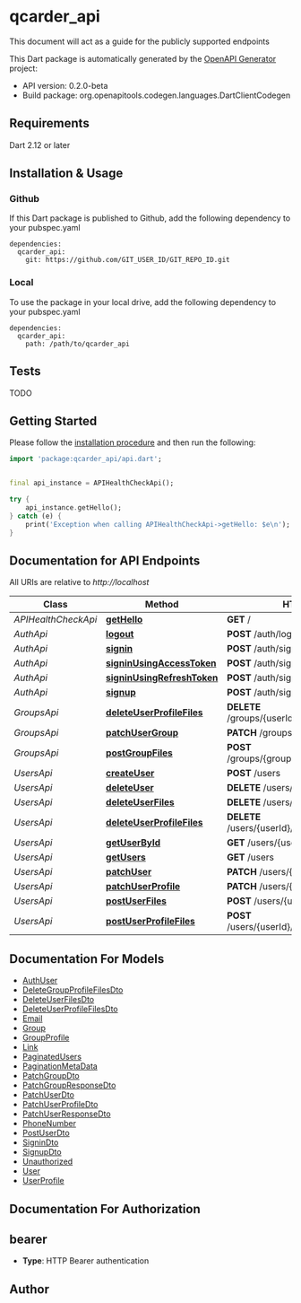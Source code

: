 # qcarder_api
This document will act as a guide for the publicly supported endpoints

This Dart package is automatically generated by the [OpenAPI Generator](https://openapi-generator.tech) project:

- API version: 0.2.0-beta
- Build package: org.openapitools.codegen.languages.DartClientCodegen

## Requirements

Dart 2.12 or later

## Installation & Usage

### Github
If this Dart package is published to Github, add the following dependency to your pubspec.yaml
```
dependencies:
  qcarder_api:
    git: https://github.com/GIT_USER_ID/GIT_REPO_ID.git
```

### Local
To use the package in your local drive, add the following dependency to your pubspec.yaml
```
dependencies:
  qcarder_api:
    path: /path/to/qcarder_api
```

## Tests

TODO

## Getting Started

Please follow the [installation procedure](#installation--usage) and then run the following:

```dart
import 'package:qcarder_api/api.dart';


final api_instance = APIHealthCheckApi();

try {
    api_instance.getHello();
} catch (e) {
    print('Exception when calling APIHealthCheckApi->getHello: $e\n');
}

```

## Documentation for API Endpoints

All URIs are relative to *http://localhost*

Class | Method | HTTP request | Description
------------ | ------------- | ------------- | -------------
*APIHealthCheckApi* | [**getHello**](doc\/APIHealthCheckApi.md#gethello) | **GET** / | 
*AuthApi* | [**logout**](doc\/AuthApi.md#logout) | **POST** /auth/logout | 
*AuthApi* | [**signin**](doc\/AuthApi.md#signin) | **POST** /auth/signin | 
*AuthApi* | [**signinUsingAccessToken**](doc\/AuthApi.md#signinusingaccesstoken) | **POST** /auth/signin/access-token | 
*AuthApi* | [**signinUsingRefreshToken**](doc\/AuthApi.md#signinusingrefreshtoken) | **POST** /auth/signin/refresh-token | 
*AuthApi* | [**signup**](doc\/AuthApi.md#signup) | **POST** /auth/signup | 
*GroupsApi* | [**deleteUserProfileFiles**](doc\/GroupsApi.md#deleteuserprofilefiles) | **DELETE** /groups/{userId}/profile/{profileId}/files | 
*GroupsApi* | [**patchUserGroup**](doc\/GroupsApi.md#patchusergroup) | **PATCH** /groups/{groupId} | 
*GroupsApi* | [**postGroupFiles**](doc\/GroupsApi.md#postgroupfiles) | **POST** /groups/{groupId}/profile/{profileId}/files | 
*UsersApi* | [**createUser**](doc\/UsersApi.md#createuser) | **POST** /users | 
*UsersApi* | [**deleteUser**](doc\/UsersApi.md#deleteuser) | **DELETE** /users/{userId} | 
*UsersApi* | [**deleteUserFiles**](doc\/UsersApi.md#deleteuserfiles) | **DELETE** /users/{userId}/files | 
*UsersApi* | [**deleteUserProfileFiles**](doc\/UsersApi.md#deleteuserprofilefiles) | **DELETE** /users/{userId}/profile/{profileId}/files | 
*UsersApi* | [**getUserById**](doc\/UsersApi.md#getuserbyid) | **GET** /users/{userId} | 
*UsersApi* | [**getUsers**](doc\/UsersApi.md#getusers) | **GET** /users | 
*UsersApi* | [**patchUser**](doc\/UsersApi.md#patchuser) | **PATCH** /users/{userId} | 
*UsersApi* | [**patchUserProfile**](doc\/UsersApi.md#patchuserprofile) | **PATCH** /users/{userId}/profile/{profileId} | 
*UsersApi* | [**postUserFiles**](doc\/UsersApi.md#postuserfiles) | **POST** /users/{userId}/files | 
*UsersApi* | [**postUserProfileFiles**](doc\/UsersApi.md#postuserprofilefiles) | **POST** /users/{userId}/profile/{profileId}/files | 


## Documentation For Models

 - [AuthUser](doc\/AuthUser.md)
 - [DeleteGroupProfileFilesDto](doc\/DeleteGroupProfileFilesDto.md)
 - [DeleteUserFilesDto](doc\/DeleteUserFilesDto.md)
 - [DeleteUserProfileFilesDto](doc\/DeleteUserProfileFilesDto.md)
 - [Email](doc\/Email.md)
 - [Group](doc\/Group.md)
 - [GroupProfile](doc\/GroupProfile.md)
 - [Link](doc\/Link.md)
 - [PaginatedUsers](doc\/PaginatedUsers.md)
 - [PaginationMetaData](doc\/PaginationMetaData.md)
 - [PatchGroupDto](doc\/PatchGroupDto.md)
 - [PatchGroupResponseDto](doc\/PatchGroupResponseDto.md)
 - [PatchUserDto](doc\/PatchUserDto.md)
 - [PatchUserProfileDto](doc\/PatchUserProfileDto.md)
 - [PatchUserResponseDto](doc\/PatchUserResponseDto.md)
 - [PhoneNumber](doc\/PhoneNumber.md)
 - [PostUserDto](doc\/PostUserDto.md)
 - [SigninDto](doc\/SigninDto.md)
 - [SignupDto](doc\/SignupDto.md)
 - [Unauthorized](doc\/Unauthorized.md)
 - [User](doc\/User.md)
 - [UserProfile](doc\/UserProfile.md)


## Documentation For Authorization


## bearer

- **Type**: HTTP Bearer authentication


## Author



